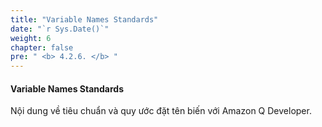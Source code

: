 ```yaml
---
title: "Variable Names Standards"
date: "`r Sys.Date()`"
weight: 6
chapter: false
pre: " <b> 4.2.6. </b> "
---
```


#### Variable Names Standards

Nội dung về tiêu chuẩn và quy ước đặt tên biến với Amazon Q Developer.
